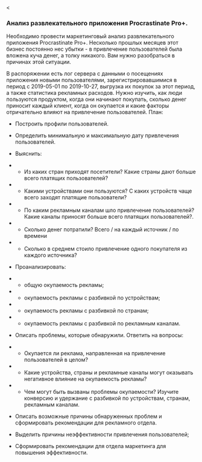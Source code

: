 <

### Анализ развлекательного приложения Procrastinate Pro+.

Необходимо провести маркетинговый анализ развлекательного приложения Procrastinate Pro+. Несколько прошлых месяцев этот бизнес постоянно нес убытки - в привлечение пользователей была вложена куча денег, а толку никакого. Вам нужно разобраться в причинах этой ситуации.

В распоряжении есть лог сервера с данными о посещениях приложения новыми пользователями, зарегистрировавшимися в период с 2019-05-01 по 2019-10-27, выгрузка их покупок за этот период, а также статистика рекламных расходов. Нужно изучить, как люди пользуются продуктом, когда они начинают покупать, сколько денег приносит каждый клиент, когда он окупается и какие факторы отричательно влияют на привлечение пользователей. 
План:
- Построить профили пользователей. 
- Определить минимальную и максимальную дату привлечения пользователей.
- Выяснить:
- - Из каких стран приходят посетители? Какие страны дают больше всего платящих пользователей?
- - Какими устройствами они пользуются? С каких устройств чаще всего заходят платящие пользователи?
- - По каким рекламным каналам шло привлечение пользователей? Какие каналы приносят больше всего платящих пользователей?.
- - Сколько денег потратили? Всего / на каждый источник / по времени
- - Сколько в среднем стоило привлечение одного покупателя из каждого источника?
- Проанализировать:
- - общую окупаемость рекламы;
- - окупаемость рекламы с разбивкой по устройствам;
- - окупаемость рекламы с разбивкой по странам;
- - окупаемость рекламы с разбивкой по рекламным каналам.
- Описать проблемы, которые обнаружили. Ответить на вопросы:
- - Окупается ли реклама, направленная на привлечение пользователей в целом? 
- - Какие устройства, страны и рекламные каналы могут оказывать негативное влияние на окупаемость рекламы?
- - Чем могут быть вызваны проблемы окупаемости? Изучите конверсию и удержание с разбивкой по устройствам, странам, рекламным каналам.

- Описать возможные причины обнаруженных проблем и сформировать рекомендации для рекламного отдела. 

- Выделить причины неэффективности привлечения пользователей;
- Сформировать рекомендации для отдела маркетинга для повышения эффективности.



